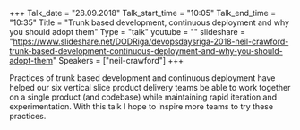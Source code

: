 +++
Talk_date = "28.09.2018"
Talk_start_time = "10:05"
Talk_end_time = "10:35"
Title = "Trunk based development, continuous deployment and why you should adopt them"
Type = "talk"
youtube = ""
slideshare = "https://www.slideshare.net/DODRiga/devopsdaysriga-2018-neil-crawford-trunk-based-development-continuous-deployment-and-why-you-should-adopt-them"
Speakers = ["neil-crawford"]
+++

<p>Practices of trunk based development and continuous deployment have helped our six vertical slice product delivery teams be able to work together on a single product (and codebase) while maintaining rapid iteration and experimentation. With this talk I hope to inspire more teams to try these practices.</p>